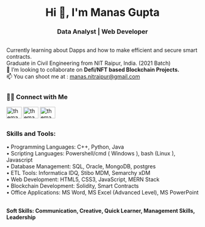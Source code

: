 
<!---
un-conditioned/un-conditioned is a ✨ special ✨ repository because its `README.md` (this file) appears on your GitHub profile.
You can click the Preview link to take a look at your changes.
--->
##
<h1 align="center">Hi 👋, I'm Manas Gupta</h1>
<h3 align="center">Data Analyst | Web Developer  </h3>

##
Currently learning about Dapps and how to make efficient and secure smart contracts.  
Graduate in Civil Engineering from NIT Raipur, India. (2021 Batch)    
💞️ I’m looking to collaborate on **Defi/NFT based Blockchain Projects.**  
📫 You can shoot me at :  manas.nitraipur@gmail.com  

## <h3 align="left">🤝🏻 Connect with Me</h3>
<p align="left">
<a href="https://twitter.com/un_conditioned" target="blank"><img align="center" src="https://raw.githubusercontent.com/rahuldkjain/github-profile-readme-generator/master/src/images/icons/Social/twitter.svg" alt="themansigupta" height="30" width="40" /></a>
<a href="https://www.linkedin.com/in/manasnitraipur/" target="blank"><img align="center" src="https://raw.githubusercontent.com/rahuldkjain/github-profile-readme-generator/master/src/images/icons/Social/linked-in-alt.svg" alt="themansigupta_" height="30" width="40" /></a>
<a href="https://instagram.com/unconditioned.being" target="blank"><img align="center" src="https://raw.githubusercontent.com/rahuldkjain/github-profile-readme-generator/master/src/images/icons/Social/instagram.svg" alt="themansigupta_" height="30" width="40" /></a>
  
##  
<h3 align="left">Skills and Tools:</h3>
•	Programming Languages:  C++, Python, Java  <br />
•	Scripting Languages: Powershell/cmd ( Windows ), bash (Linux ), Javascript<br />
•	Database Management: SQL, Oracle, MongoDB, postgres  <br />
•	ETL Tools: Informatica IDQ, Stibo MDM, Semarchy xDM<br />
•	Web Development: HTML5, CSS3, JavaScript, MERN Stack  <br />
•	Blockchain Development: Solidity, Smart Contracts  <br />
•	Office Applications: MS Word, MS Excel (Advanced Level), MS PowerPoint  <br /><br />

 **Soft Skills: Communication, Creative, Quick Learner, Management Skills, Leadership**  <br />

